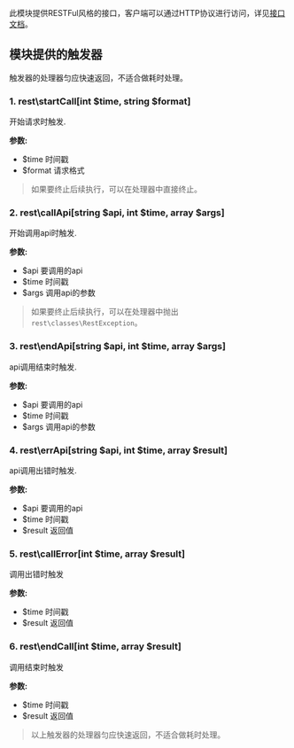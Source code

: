此模块提供RESTFul风格的接口，客户端可以通过HTTP协议进行访问，详见[接口文档](#~rest/doc)。


## 模块提供的触发器
触发器的处理器匀应快速返回，不适合做耗时处理。

### 1. rest\startCall[int $time, string $format]
开始请求时触发.

__参数:__

* $time 时间戳 
* $format 请求格式

> 如果要终止后续执行，可以在处理器中直接终止。

### 2. rest\callApi[string $api, int $time, array $args]
开始调用api时触发.

__参数:__

* $api 要调用的api
* $time 时间戳
* $args 调用api的参数

> 如果要终止后续执行，可以在处理器中抛出`rest\classes\RestException`。

### 3. rest\endApi[string $api, int $time, array $args]
api调用结束时触发.

__参数:__

* $api 要调用的api
* $time 时间戳
* $args 调用api的参数

### 4. rest\errApi[string $api, int $time, array $result]
api调用出错时触发.

__参数:__

* $api 要调用的api
* $time 时间戳
* $result 返回值

### 5. rest\callError[int $time, array $result]
调用出错时触发

__参数:__

* $time 时间戳
* $result 返回值

### 6. rest\endCall[int $time, array $result]
调用结束时触发

__参数:__

* $time 时间戳
* $result 返回值

> 以上触发器的处理器匀应快速返回，不适合做耗时处理。